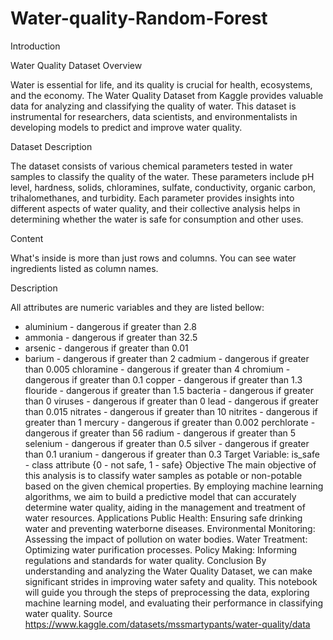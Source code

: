 # Water-quality-Random-Forest

Introduction

Water Quality Dataset Overview

Water is essential for life, and its quality is crucial for health, ecosystems, and the economy. The Water Quality Dataset from Kaggle provides valuable data for analyzing and classifying the quality of water. This dataset is instrumental for researchers, data scientists, and environmentalists in developing models to predict and improve water quality.

Dataset Description

The dataset consists of various chemical parameters tested in water samples to classify the quality of the water. These parameters include pH level, hardness, solids, chloramines, sulfate, conductivity, organic carbon, trihalomethanes, and turbidity. Each parameter provides insights into different aspects of water quality, and their collective analysis helps in determining whether the water is safe for consumption and other uses.

Content

What's inside is more than just rows and columns. You can see water ingredients listed as column names.

Description

All attributes are numeric variables and they are listed bellow:

* aluminium - dangerous if greater than 2.8
* ammonia - dangerous if greater than 32.5
* arsenic - dangerous if greater than 0.01
* barium - dangerous if greater than 2
cadmium - dangerous if greater than 0.005
chloramine - dangerous if greater than 4
chromium - dangerous if greater than 0.1
copper - dangerous if greater than 1.3
flouride - dangerous if greater than 1.5
bacteria - dangerous if greater than 0
viruses - dangerous if greater than 0
lead - dangerous if greater than 0.015
nitrates - dangerous if greater than 10
nitrites - dangerous if greater than 1
mercury - dangerous if greater than 0.002
perchlorate - dangerous if greater than 56
radium - dangerous if greater than 5
selenium - dangerous if greater than 0.5
silver - dangerous if greater than 0.1
uranium - dangerous if greater than 0.3
Target Variable:
is_safe - class attribute {0 - not safe, 1 - safe}
Objective
The main objective of this analysis is to classify water samples as potable or non-potable based on the given chemical properties. By employing machine learning algorithms, we aim to build a predictive model that can accurately determine water quality, aiding in the management and treatment of water resources.
Applications
Public Health: Ensuring safe drinking water and preventing waterborne diseases.
Environmental Monitoring: Assessing the impact of pollution on water bodies.
Water Treatment: Optimizing water purification processes.
Policy Making: Informing regulations and standards for water quality.
Conclusion
By understanding and analyzing the Water Quality Dataset, we can make significant strides in improving water safety and quality. This notebook will guide you through the steps of preprocessing the data, exploring machine learning model, and evaluating their performance in classifying water quality.
Source
https://www.kaggle.com/datasets/mssmartypants/water-quality/data
